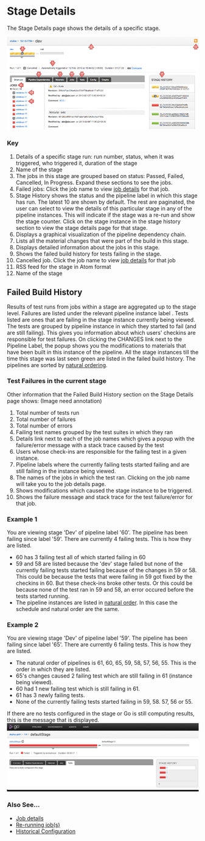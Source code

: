 # Stage Details

The Stage Details page shows the details of a specific stage.

![Stage Details Page](../resources/images/cruise/stage_details.png)

### Key

1.  Details of a specific stage run: run number, status, when it was triggered, who triggered it, duration of the stage
2.  Name of the stage
3.  The jobs in this stage are grouped based on status: Passed, Failed, Cancelled, In Progress. Expand these sections to see the jobs.
4.  Failed jobs: Click the job name to view [job details](job_details_page.html) for that job.
5.  Stage History shows the status and the pipeline label in which this stage has run. The latest 10 are shown by default. The rest are paginated, the user can select to view the details of this particular stage in any of the pipeline instances. This will indicate if the stage was a re-run and show the stage counter. Click on the stage instance in the stage history section to view the stage details page for that stage.
6.  Displays a graphical visualization of the pipeline dependency chain.
7.  Lists all the material changes that were part of the build in this stage.
8.  Displays detailed information about the jobs in this stage.
9.  Shows the failed build history for tests failing in the stage.
10. Cancelled job. Click the job name to view [job details](job_details_page.html) for that job
11. RSS feed for the stage in Atom format
12. Name of the stage

## Failed Build History

Results of test runs from jobs within a stage are aggregated up to the stage level. Failures are listed under the relevant pipeline instance label . Tests listed are ones that are failing in the stage instance currently being viewed. The tests are grouped by pipeline instance in which they started to fail (and are still failing). This gives you information about which users' checkins are responsible for test failures. On clicking the CHANGES link next to the Pipeline Label, the popup shows you the modifications to materials that have been built in this instance of the pipeline. All the stage instances till the time this stage was last seen green are listed in the failed build history. The pipelines are sorted by [natural ordering](ordering_of_pipelines.html).

### Test Failures in the current stage

Other information that the Failed Build History section on the Stage Details page shows: (Image need annotation)

1.  Total number of tests run
2.  Total number of failures
3.  Total number of errors
4.  Failing test names grouped by the test suites in which they ran
5.  Details link next to each of the job names which gives a popup with the failure/error message with a stack trace caused by the test
6.  Users whose check-ins are responsible for the failing test in a given instance.
7.  Pipeline labels where the currently failing tests started failing and are still failing in the instance being viewed.
8.  The names of the jobs in which the test ran. Clicking on the job name will take you to the job details page.
9.  Shows modifications which caused the stage instance to be triggered.
10. Shows the failure message and stack trace for the test failure/error for that job.

### Example 1

You are viewing stage 'Dev' of pipeline label '60'. The pipeline has been failing since label '59'. There are currently 4 failing tests. This is how they are listed.

-   60 has 3 failing test all of which started failing in 60
-   59 and 58 are listed because the 'dev' stage failed but none of the currently failing tests started failing because of the changes in 59 or 58. This could be because the tests that were failing in 59 got fixed by the checkins in 60. But these check-ins broke other tests. Or this could be because none of the test ran in 59 and 58, an error occured before the tests started running.
-   The pipeline instances are listed in [natural order](ordering_of_pipelines.html). In this case the schedule and natural order are the same.

### Example 2

You are viewing stage 'Dev' of pipeline label '59'. The pipeline has been failing since label '65'. There are currently 6 failing tests. This is how they are listed.

-   The natural order of pipelines is 61, 60, 65, 59, 58, 57, 56, 55. This is the order in which they are listed.
-   65's changes caused 2 failing test which are still failing in 61 (instance being viewed).
-   60 had 1 new failing test which is still failing in 61.
-   61 has 3 newly failing tests.
-   None of the currently failing tests started failing in 59, 58. 57, 56 or 55.

If there are no tests configured in the stage or Go is still computing results, this is the message that is displayed.
![](../resources/images/cruise/no_tests_configured.png)

### Also See...

-   [Job details](job_details_page.html)
-   [Re-running job(s)](job_rerun.html)
-   [Historical Configuration](stage_old_config.html)